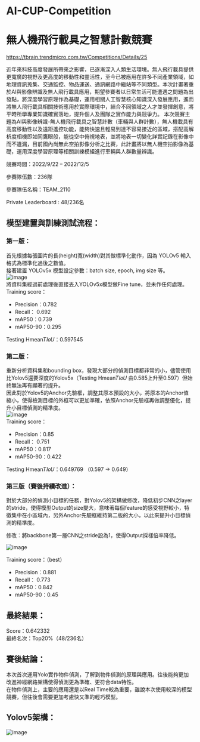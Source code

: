 # AI-CUP-Competition
# 無人機飛行載具之智慧計數競賽
https://tbrain.trendmicro.com.tw/Competitions/Details/25

近年來科技高度發展所帶來之影響，已逐漸深入人類生活環境。無人飛行載具提供更寬廣的視野及更高度的移動性和靈活性，至今已被應用在許多不同產業領域，如地理資訊蒐集、交通監控、物品運送、通訊網路中繼站等不同類型。本次計畫著重於AI與影像辨識及無人飛行載具應用，期望參賽者以日常生活可能遭遇之問題為出發點，將深度學習原理作為基礎，運用相關人工智慧核心知識深入發展應用，進而將無人飛行載具相關技術應用於實際環境中，結合不同領域之人才並發揮創意，將平時所學專業知識確實落地，提升個人及團隊之實作能力與競爭力。 本次競賽主題為AI與影像辨識-無人機飛行載具之智慧計數（車輛與人群計數），無人機載具有高度移動性以及遠距遙控功能，能夠快速且輕易到達不容易接近的區域，搭配高解析度相機即如同鷹眼般，能從空中俯視地表，並將地表一切變化詳實記錄在影像中而不遺漏，目前國內尚無此空拍影像分析之比賽，此計畫將以無人機空拍影像為基礎，運用深度學習原理等相關訓練模組進行車輛與人群數量辨識。


競賽時間：2022/9/22 – 2022/12/5

參賽隊伍數：236隊

參賽隊伍名稱：TEAM_2110

Private Leaderboard : 48/236名

## 模型建置與訓練測試流程：  
### 第一版：  
首先根據每張圖片的長(height)寬(width)對其做標準化動作，因為 YOLOv5 輸入格式為標準化過後之數值。  
接著建置 YOLOv5x 模型設定參數：batch size, epoch, img size 等。  
![image](https://user-images.githubusercontent.com/110473288/209075418-8b3134ea-e3a5-4dc9-bdae-bacbf7515bb2.png)  
將資料集經過前處理後直接丟入YOLOv5x模型做Fine tune，並未作任何處理。  
Training score：
- Precision：0.782  
- Recall： 0.692  
- mAP50：0.739  
- mAP50-90：0.295  

Testing Hmean𝑇𝐼𝑜𝑈：0.597545  

### 第二版：  
重新分析資料集和bounding box，發現大部分的偵測目標都非常的小，儘管使用比Yolov5還要深度的Yolov5x（Testing Hmean𝑇𝐼𝑜𝑈 由0.585上升至0.597）但始終無法再有顯著的提升。  
因此對於Yolov5的Anchor先驗框，調整其原本預設的大小，將原本的Anchor值縮小，使得檢測目標的外框可以更加準確，依照Anchor先驗框再做調整優化，提升小目標偵測的精準度。  
![image](https://user-images.githubusercontent.com/110473288/209075559-b4d67542-7297-45a9-be3e-10d77c8a563d.png)  
Training score：
- Precision：0.85  
- Recall： 0.751  
- mAP50：0.817  
- mAP50-90：0.422  

Testing Hmean𝑇𝐼𝑜𝑈：0.649769 （0.597 -> 0.649）  

### 第三版（賽後持續改進）：
對於大部分的偵測小目標的任務，對Yolov5的架構做修改，降低初步CNN之layer的stride，使得模型Output的size變大，意味著每個feature的感受視野較小，特徵集中在小區域內，另外Anchor先驗框維持第二版的大小，以此來提升小目標偵測的精準度。  

修改：將backbone第一層CNN之stride設為1，使得Output採樣倍率降低。  

![image](https://user-images.githubusercontent.com/110473288/210296774-201ad7d9-f225-490e-84dd-5a37cafe5c04.png)  

Training score：（best）  
- Precision：0.881  
- Recall： 0.773  
- mAP50：0.842  
- mAP50-90：0.45  

## 最終結果：  
Score：0.642332  
最終名次：Top20%（48/236名）  

## 賽後結論：  
本次首次運用Yolo實作物件偵測，了解到物件偵測的原理與應用。往後能夠更加改進神經網路架構使得偵測更為準確、更符合data特性。  
在物件偵測上，主要的應用還是以Real Time較為重要，雖說本次使用較深的模型競賽，但往後會需要更加考慮快又準的輕巧模型。  
  
  
## Yolov5架構：  
![image](https://user-images.githubusercontent.com/110473288/209771144-23f069fa-8ae1-4fed-a0cc-0f564231b343.png)
